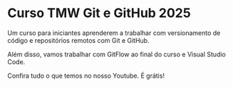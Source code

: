 # Curso TMW Git e GitHub 2025

Um curso para iniciantes aprenderem a trabalhar com versionamento de código e repositórios remotos com Git e GitHub.

Além disso, vamos trabalhar com GitFlow ao final do curso e Visual Studio Code.

Confira tudo o que temos no nosso Youtube. É grátis!